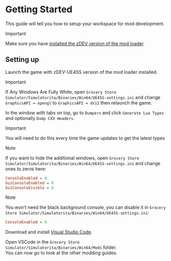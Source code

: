 # Getting Started
This guide will tell you how to setup your workspace for mod development.
> [!IMPORTANT]
> Make sure you have [installed the zDEV version of the mod loader](../beginners-guide/installing-mods.md).
## Setting up
Launch the game with zDEV-UE4SS version of the mod loader installed.  

> [!IMPORTANT]
> If Any Windows Are Fully White, open `Grocery Store Simulator/Simulatorita/Binaries/Win64/UE4SS-settings.ini` and change `GraphicsAPI = opengl` to `GraphicsAPI = dx11` then relaunch the game.

In the window with tabs on top, go to `Dumpers` and click `Generate Lua Types` and optionally `Dump CXX Headers`.  

> [!IMPORTANT]
> You will need to do this every time the game updates to get the latest types

> [!NOTE]
> If you want to hide the additional windows, open `Grocery Store Simulator/Simulatorita/Binaries/Win64/UE4SS-settings.ini` and change ones to zeros here:
> ```ini
> ConsoleEnabled = 0
> GuiConsoleEnabled = 0 
> GuiConsoleVisible = 0 
> ```

> [!NOTE]
> You won't need the black background console, you can disable it in `Grocery Store Simulator/Simulatorita/Binaries/Win64/UE4SS-settings.ini`:
> ```ini
> ConsoleEnabled = 0
> ```


Download and install [Visual Studio Code](https://code.visualstudio.com/). 
 
Open VSCode in the `Grocery Store Simulator/Simulatorita/Binaries/Win64/Mods` folder.  
You can now go to look at the other modding guides.
